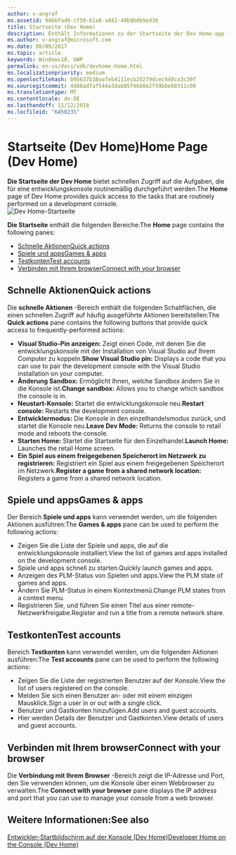 ```yaml
---
author: v-angraf
ms.assetid: 94bb7ad9-cf50-61a8-ad42-48b9bdb9ed36
title: Startseite (Dev Home)
description: Enthält Informationen zu der Startseite der Dev Home-app für Xbox One.
ms.author: v-angraf@microsoft.com
ms.date: 08/09/2017
ms.topic: article
keywords: Windows10, UWP
permalink: en-us/docs/xdk/devhome-home.html
ms.localizationpriority: medium
ms.openlocfilehash: b95637b38aafeb4111ecb25279dcec448ca3c30f
ms.sourcegitcommit: 4d88adfaf544a3dab05f4660e2f59bbe60311c00
ms.translationtype: MT
ms.contentlocale: de-DE
ms.lasthandoff: 11/12/2018
ms.locfileid: "6450235"
---
```

# <a name="home-page-dev-home"></a><span data-ttu-id="665f2-104">Startseite (Dev Home)</span><span class="sxs-lookup"><span data-stu-id="665f2-104">Home Page (Dev Home)</span></span>
   
  
<span data-ttu-id="665f2-105">**Die Startseite der Dev Home** bietet schnellen Zugriff auf die Aufgaben, die für eine entwicklungskonsole routinemäßig durchgeführt werden.</span><span class="sxs-lookup"><span data-stu-id="665f2-105">The **Home** page of Dev Home provides quick access to the tasks that are routinely performed on a development console.</span></span>   
 ![Dev Home-Startseite](images/devhome_home.png)   
  
<span data-ttu-id="665f2-107">**Die Startseite** enthält die folgenden Bereiche:</span><span class="sxs-lookup"><span data-stu-id="665f2-107">The **Home** page contains the following panes:</span></span>   
 
   *  [<span data-ttu-id="665f2-108">Schnelle Aktionen</span><span class="sxs-lookup"><span data-stu-id="665f2-108">Quick actions</span></span>](#ID4EEB)  
   *  [<span data-ttu-id="665f2-109">Spiele und apps</span><span class="sxs-lookup"><span data-stu-id="665f2-109">Games & apps</span></span>](#ID4EPC)  
   *  [<span data-ttu-id="665f2-110">Testkonten</span><span class="sxs-lookup"><span data-stu-id="665f2-110">Test accounts</span></span>](#ID4EQD)  
   *  [<span data-ttu-id="665f2-111">Verbinden mit Ihrem browser</span><span class="sxs-lookup"><span data-stu-id="665f2-111">Connect with your browser</span></span>](#ID4EFE)  

 
<a id="ID4EEB"></a>

   

## <a name="quick-actions"></a><span data-ttu-id="665f2-112">Schnelle Aktionen</span><span class="sxs-lookup"><span data-stu-id="665f2-112">Quick actions</span></span>  
   
  
<span data-ttu-id="665f2-113">Die **schnelle Aktionen** -Bereich enthält die folgenden Schaltflächen, die einen schnellen Zugriff auf häufig ausgeführte Aktionen bereitstellen:</span><span class="sxs-lookup"><span data-stu-id="665f2-113">The **Quick actions** pane contains the following buttons that provide quick access to frequently-performed actions:</span></span>   
 
   *  <span data-ttu-id="665f2-114">**Visual Studio-Pin anzeigen:** Zeigt einen Code, mit denen Sie die entwicklungskonsole mit der Installation von Visual Studio auf Ihrem Computer zu koppeln.</span><span class="sxs-lookup"><span data-stu-id="665f2-114">**Show Visual Studio pin:** Displays a code that you can use to pair the development console with the Visual Studio installation on your computer.</span></span>   
   *  <span data-ttu-id="665f2-115">**Änderung Sandbox:** Ermöglicht Ihnen, welche Sandbox ändern Sie in die Konsole ist.</span><span class="sxs-lookup"><span data-stu-id="665f2-115">**Change sandbox:** Allows you to change which sandbox the console is in.</span></span>   
   *  <span data-ttu-id="665f2-116">**Neustart-Konsole:** Startet die entwicklungskonsole neu.</span><span class="sxs-lookup"><span data-stu-id="665f2-116">**Restart console:** Restarts the development console.</span></span>   
   *  <span data-ttu-id="665f2-117">**Entwicklermodus:** Die Konsole in den einzelhandelsmodus zurück, und startet die Konsole neu.</span><span class="sxs-lookup"><span data-stu-id="665f2-117">**Leave Dev Mode:** Returns the console to retail mode and reboots the console.</span></span>   
   *  <span data-ttu-id="665f2-118">**Starten Home:** Startet die Startseite für den Einzelhandel.</span><span class="sxs-lookup"><span data-stu-id="665f2-118">**Launch Home:** Launches the retail Home screen.</span></span>   
   *  <span data-ttu-id="665f2-119">**Ein Spiel aus einem freigegebenen Speicherort im Netzwerk zu registrieren:** Registriert ein Spiel aus einem freigegebenen Speicherort im Netzwerk.</span><span class="sxs-lookup"><span data-stu-id="665f2-119">**Register a game from a shared network location:** Registers a game from a shared network location.</span></span>   

  
<a id="ID4EPC"></a>

   

## <a name="games--apps"></a><span data-ttu-id="665f2-120">Spiele und apps</span><span class="sxs-lookup"><span data-stu-id="665f2-120">Games & apps</span></span>   
   
  
<span data-ttu-id="665f2-121">Der Bereich **Spiele und apps** kann verwendet werden, um die folgenden Aktionen ausführen:</span><span class="sxs-lookup"><span data-stu-id="665f2-121">The **Games & apps** pane can be used to perform the following actions:</span></span>   
 
   *  <span data-ttu-id="665f2-122">Zeigen Sie die Liste der Spiele und apps, die auf die entwicklungskonsole installiert.</span><span class="sxs-lookup"><span data-stu-id="665f2-122">View the list of games and apps installed on the development console.</span></span>  
   *  <span data-ttu-id="665f2-123">Spiele und apps schnell zu starten.</span><span class="sxs-lookup"><span data-stu-id="665f2-123">Quickly launch games and apps.</span></span>  
   *  <span data-ttu-id="665f2-124">Anzeigen des PLM-Status von Spielen und apps.</span><span class="sxs-lookup"><span data-stu-id="665f2-124">View the PLM state of games and apps.</span></span>  
   *  <span data-ttu-id="665f2-125">Ändern Sie PLM-Status in einem Kontextmenü.</span><span class="sxs-lookup"><span data-stu-id="665f2-125">Change PLM states from a context menu.</span></span>  
   *  <span data-ttu-id="665f2-126">Registrieren Sie, und führen Sie einen Titel aus einer remote-Netzwerkfreigabe.</span><span class="sxs-lookup"><span data-stu-id="665f2-126">Register and run a title from a remote network share.</span></span>

  
<a id="ID4EQD"></a>

   

## <a name="test-accounts"></a><span data-ttu-id="665f2-127">Testkonten</span><span class="sxs-lookup"><span data-stu-id="665f2-127">Test accounts</span></span>  
   
  
<span data-ttu-id="665f2-128">Bereich **Testkonten** kann verwendet werden, um die folgenden Aktionen ausführen:</span><span class="sxs-lookup"><span data-stu-id="665f2-128">The **Test accounts** pane can be used to perform the following actions:</span></span>   
 
   *  <span data-ttu-id="665f2-129">Zeigen Sie die Liste der registrierten Benutzer auf der Konsole.</span><span class="sxs-lookup"><span data-stu-id="665f2-129">View the list of users registered on the console.</span></span>  
   *  <span data-ttu-id="665f2-130">Melden Sie sich einen Benutzer an- oder mit einem einzigen Mausklick.</span><span class="sxs-lookup"><span data-stu-id="665f2-130">Sign a user in or out with a single click.</span></span>  
   *  <span data-ttu-id="665f2-131">Benutzer und Gastkonten hinzufügen.</span><span class="sxs-lookup"><span data-stu-id="665f2-131">Add users and guest accounts.</span></span>  
   *  <span data-ttu-id="665f2-132">Hier werden Details der Benutzer und Gastkonten.</span><span class="sxs-lookup"><span data-stu-id="665f2-132">View details of users and guest accounts.</span></span>  

  
<a id="ID4EFE"></a>

   

## <a name="connect-with-your-browser"></a><span data-ttu-id="665f2-133">Verbinden mit Ihrem browser</span><span class="sxs-lookup"><span data-stu-id="665f2-133">Connect with your browser</span></span>  
   
  
<span data-ttu-id="665f2-134">Die **Verbindung mit Ihrem Browser** -Bereich zeigt die IP-Adresse und Port, den Sie verwenden können, um die Konsole über einen Webbrowser zu verwalten.</span><span class="sxs-lookup"><span data-stu-id="665f2-134">The **Connect with your browser** pane displays the IP address and port that you can use to manage your console from a web browser.</span></span>   
  
<a id="ID4EPE"></a>

   

## <a name="see-also"></a><span data-ttu-id="665f2-135">Weitere Informationen:</span><span class="sxs-lookup"><span data-stu-id="665f2-135">See also</span></span>  
 [<span data-ttu-id="665f2-136">Entwickler-Startbildschirm auf der Konsole (Dev Home)</span><span class="sxs-lookup"><span data-stu-id="665f2-136">Developer Home on the Console (Dev Home)</span></span>](dev-home.md)

  